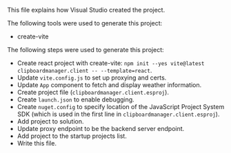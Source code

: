 This file explains how Visual Studio created the project.

The following tools were used to generate this project:
- create-vite

The following steps were used to generate this project:
- Create react project with create-vite: `npm init --yes vite@latest clipboardmanager.client -- --template=react`.
- Update `vite.config.js` to set up proxying and certs.
- Update `App` component to fetch and display weather information.
- Create project file (`clipboardmanager.client.esproj`).
- Create `launch.json` to enable debugging.
- Create `nuget.config` to specify location of the JavaScript Project System SDK (which is used in the first line in `clipboardmanager.client.esproj`).
- Add project to solution.
- Update proxy endpoint to be the backend server endpoint.
- Add project to the startup projects list.
- Write this file.
